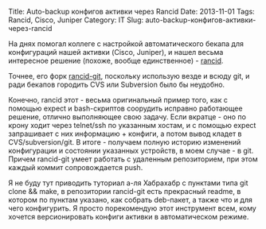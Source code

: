 Title: Auto-backup конфигов активки через Rancid
Date: 2013-11-01
Tags:  Rancid, Cisco, Juniper
Category: IT
Slug: auto-backup-конфигов-активки-через-rancid

На днях помогал коллеге с настройкой автоматического бекапа
для конфигураций нашей активки (Cisco, Juniper), и нашел
весьма интересное решение (похоже, вообще единственное) -
[rancid](http://www.shrubbery.net/rancid/).

Точнее, его форк [rancid-git](https://github.com/dotwaffle/rancid-git),
поскольку использую везде и всюду git, и ради бекапов городить CVS или
Subversion было бы неудобно.

Конечно, rancid этот - весьма оригинальный пример того, как с помощью
expect и bash-скриптов соорудить исправно работающее решение, отлично выполняющее
свою задачу. Если вкратце - оно по крону ходит через telnet/ssh по указанным хостам,
и с помощью expect запрашивает с них информацию + конфиги, а потом вывод кладет
в CVS/subversion/git. В итоге - получаем полную историю изменений конфигурации
и состоянии указанных устройств, в моем случае - в git. Причем rancid-git
умеет работать с удаленным репозиторием, при этом каждый коммит сопровождается push.

Я не буду тут приводить туториал а-ля Хабрахабр с пунктами типа git clone && make,
в репозитории rancid-git есть прекрасный readme, в котором по пунктам указано, как
собрать deb-пакет, а также что и для чего конфигурить.
Я просто порекомендую этот инструмент всем, кому хочется версионировать конфиги активки в автоматическом режиме.

